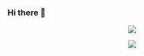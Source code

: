 ### Hi there 👋

<p align="center">
    <img src="https://github-readme-stats.vercel.app/api?username=knuutti&count_private=true&show_icons=true&theme=dark">
</p>
<p align="center">
    <img src="https://github-readme-stats.vercel.app/api/top-langs/?username=knuutti&show_icons=true&theme=dark&langs_count=10&layout=compact&custom_title=Top%20Languages">
</p>

<!--
**knuutti/knuutti** is a ✨ _special_ ✨ repository because its `README.md` (this file) appears on your GitHub profile.

Here are some ideas to get you started:

- 🔭 I’m currently working on ...
- 🌱 I’m currently learning ...
- 👯 I’m looking to collaborate on ...
- 🤔 I’m looking for help with ...
- 💬 Ask me about ...
- 📫 How to reach me: ...
- 😄 Pronouns: ...
- ⚡ Fun fact: ...
-->
